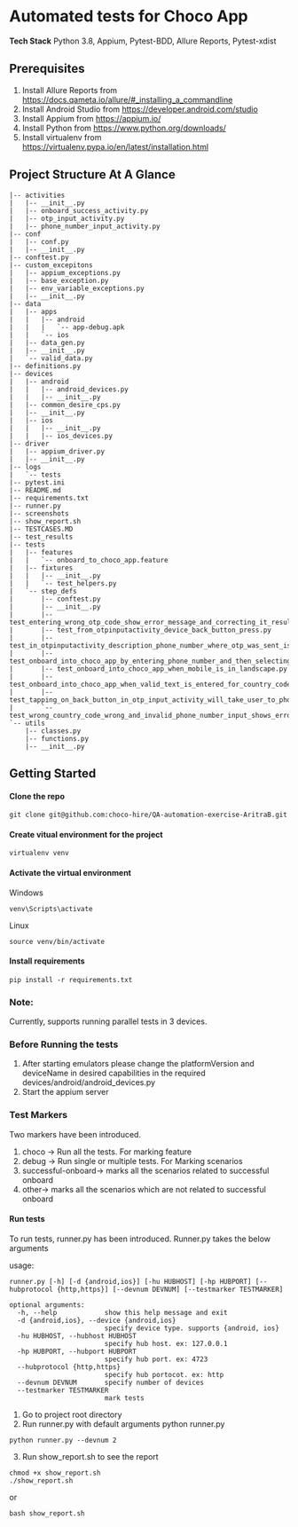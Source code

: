 # Automated tests for Choco App

**Tech Stack**
Python 3.8, Appium, Pytest-BDD, Allure Reports, Pytest-xdist

## Prerequisites
1. Install Allure Reports from https://docs.qameta.io/allure/#_installing_a_commandline
2. Install Android Studio from https://developer.android.com/studio
3. Install Appium from https://appium.io/
4. Install Python from https://www.python.org/downloads/
5. Install virtualenv from https://virtualenv.pypa.io/en/latest/installation.html

## Project Structure At A Glance
```
|-- activities
|   |-- __init__.py
|   |-- onboard_success_activity.py
|   |-- otp_input_activity.py
|   |-- phone_number_input_activity.py
|-- conf
|   |-- conf.py
|   |-- __init__.py
|-- conftest.py
|-- custom_excepitons
|   |-- appium_exceptions.py
|   |-- base_exception.py
|   |-- env_variable_exceptions.py
|   |-- __init__.py
|-- data
|   |-- apps
|   |   |-- android
|   |   |   `-- app-debug.apk
|   |   `-- ios
|   |-- data_gen.py
|   |-- __init__.py
|   `-- valid_data.py
|-- definitions.py
|-- devices
|   |-- android
|   |   |-- android_devices.py
|   |   |-- __init__.py
|   |-- common_desire_cps.py
|   |-- __init__.py
|   |-- ios
|   |   |-- __init__.py
|   |   |-- ios_devices.py
|-- driver
|   |-- appium_driver.py
|   |-- __init__.py
|-- logs
|   `-- tests
|-- pytest.ini
|-- README.md
|-- requirements.txt
|-- runner.py
|-- screenshots
|-- show_report.sh
|-- TESTCASES.MD
|-- test_results
|-- tests
|   |-- features
|   |   `-- onboard_to_choco_app.feature
|   |-- fixtures
|   |   |-- __init__.py
|   |   `-- test_helpers.py
|   `-- step_defs
|       |-- conftest.py
|       |-- __init__.py
|       |-- test_entering_wrong_otp_code_show_error_message_and_correcting_it_results_successful_onboard.py
|       |-- test_from_otpinputactivity_device_back_button_press.py
|       |-- test_in_otpinputactivity_description_phone_number_where_otp_was_sent_is_shown.py
|       |-- test_onboard_into_choco_app_by_entering_phone_number_and_then_selecting_country_code.py
|       |-- test_onboard_into_choco_app_when_mobile_is_in_landscape.py
|       |-- test_onboard_into_choco_app_when_valid_text_is_entered_for_country_code_filtering.py
|       |-- test_tapping_on_back_button_in_otp_input_activity_will_take_user_to_phone_number_input_activity.py
|       `-- test_wrong_country_code_wrong_and_invalid_phone_number_input_shows_error_message.py
`-- utils
    |-- classes.py
    |-- functions.py
    |-- __init__.py
```
## Getting Started

#### Clone the repo
```
git clone git@github.com:choco-hire/QA-automation-exercise-AritraB.git
```

#### Create vitual environment for the project
```commandline
virtualenv venv
```
#### Activate the virtual environment
Windows
```commandline
venv\Scripts\activate
```
Linux
```commandline
source venv/bin/activate
```
#### Install requirements

```commandline
pip install -r requirements.txt
```
### Note:
Currently, supports running parallel tests in 3 devices.

### Before Running the tests 
1. After starting emulators please change the platformVersion and deviceName in desired capabilities in the required devices/android/android_devices.py
2. Start the appium server

### Test Markers
Two markers have been introduced.
1. choco -> Run all the tests. For marking feature
2. debug -> Run single or multiple tests. For Marking scenarios 
3. successful-onboard-> marks all the scenarios related to successful onboard 
4. other-> marks all the scenarios which are not related to successful onboard

#### Run tests
To run tests, runner.py has been introduced. Runner.py takes the below arguments

usage: 
```
runner.py [-h] [-d {android,ios}] [-hu HUBHOST] [-hp HUBPORT] [--hubprotocol {http,https}] [--devnum DEVNUM] [--testmarker TESTMARKER]

optional arguments:
  -h, --help            show this help message and exit
  -d {android,ios}, --device {android,ios}
                        specify device type. supports {android, ios}
  -hu HUBHOST, --hubhost HUBHOST
                        specify hub host. ex: 127.0.0.1
  -hp HUBPORT, --hubport HUBPORT
                        specify hub port. ex: 4723
  --hubprotocol {http,https}
                        specify hub portocot. ex: http
  --devnum DEVNUM       specify number of devices
  --testmarker TESTMARKER
                        mark tests
```


1. Go to project root directory
2. Run runner.py with default arguments python runner.py
```
python runner.py --devnum 2
```
3. Run show_report.sh to see the report

```
chmod +x show_report.sh
./show_report.sh
```
or
```
bash show_report.sh
```
